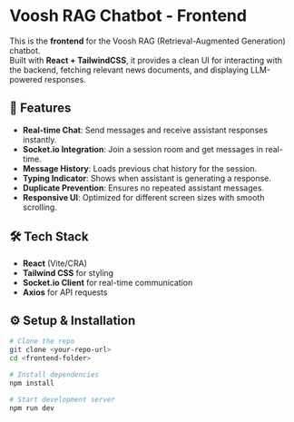 # Voosh RAG Chatbot - Frontend

This is the **frontend** for the Voosh RAG (Retrieval-Augmented Generation) chatbot.  
Built with **React + TailwindCSS**, it provides a clean UI for interacting with the backend, fetching relevant news documents, and displaying LLM-powered responses.

## 🚀 Features
- **Real-time Chat**: Send messages and receive assistant responses instantly.
- **Socket.io Integration**: Join a session room and get messages in real-time.
- **Message History**: Loads previous chat history for the session.
- **Typing Indicator**: Shows when assistant is generating a response.
- **Duplicate Prevention**: Ensures no repeated assistant messages.
- **Responsive UI**: Optimized for different screen sizes with smooth scrolling.

## 🛠️ Tech Stack
- **React** (Vite/CRA)
- **Tailwind CSS** for styling
- **Socket.io Client** for real-time communication
- **Axios** for API requests


## ⚙️ Setup & Installation
```bash
# Clone the repo
git clone <your-repo-url>
cd <frontend-folder>

# Install dependencies
npm install

# Start development server
npm run dev


